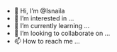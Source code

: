 - 👋 Hi, I’m @Isnaila
- 👀 I’m interested in ...
- 🌱 I’m currently learning ...
- 💞️ I’m looking to collaborate on ...
- 📫 How to reach me ...

<!---
Isnaila/Isnaila is a ✨ special ✨ repository because its `README.md` (this file) appears on your GitHub profile.
You can click the Preview link to take a look at your changes.
--->
